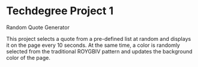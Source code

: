 # Techdegree Project 1
 Random Quote Generator

This project selects a quote from a pre-defined list at random and displays it on the page every 10 seconds. At the same time, a color is randomly selected from the traditional ROYGBIV pattern and updates the background color of the page.
